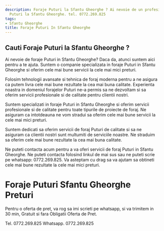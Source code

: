```yaml
---
description: Foraje Puturi la Sfantu Gheorghe ? Ai nevoie de un profesionist in Foraje
  Puturi la Sfantu Gheorghe. tel. 0772.269.825
tags:
- Sfantu Gheorghe
title: Foraje Puturi In Sfantu Gheorghe
---
```



## Cauti Foraje Puturi la Sfantu Gheorghe ?

Ai nevoie de foraje Puturi in Sfantu Gheorghe? Daca da, atunci suntem aici pentru a te ajuta. Suntem o companie specializata in foraje Puturi in Sfantu Gheorghe si oferim cele mai bune servicii la cele mai mici preturi. 

Folosim tehnologii avansate si tehnica de foraj moderna pentru a ne asigura ca putem livra cele mai bune rezultate la cea mai buna calitate. Experienta noastra in domeniul forajelor Puturi ne-a permis sa ne dezvoltam si sa oferim servicii profesionale si de calitate pentru clientii nostri.

Suntem specializati in foraje Puturi in Sfantu Gheorghe si oferim servicii profesionale si de calitate pentru toate tipurile de proiecte de foraj. Ne asiguram ca intotdeauna ne vom stradui sa oferim cele mai bune servicii la cele mai mici preturi.

Suntem dedicati sa oferim servicii de foraj Puturi de calitate si sa ne asiguram ca clientii nostri sunt multumiti de serviciile noastre. Ne straduim sa oferim cele mai bune rezultate la cea mai buna calitate.

Ne puteti contacta acum pentru a va oferi servicii de foraj Puturi in Sfantu Gheorghe. Ne puteti contacta folosind linkul de mai sus sau ne puteti scrie pe whatsapp: 0772.269.825. Va asteptam cu drag sa va ajutam sa obtineti cele mai bune rezultate la cele mai mici preturi.

# Foraje Puturi Sfantu Gheorghe Preturi
Pentru o oferta de pret, va rog sa imi scrieti pe whatsapp, si va trimitem in 30 min, Gratuit si fara Obligatii Oferta de Pret.

Tel. 0772.269.825
Whatsapp. 0772.269.825
